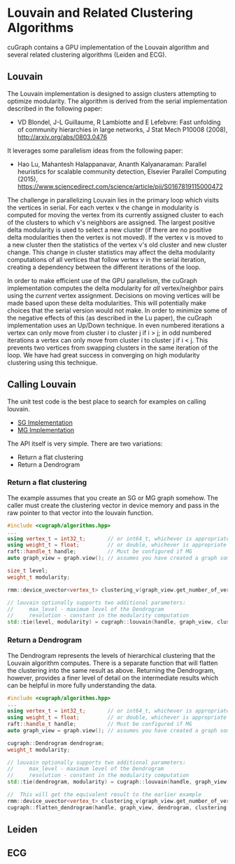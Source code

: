 # Louvain and Related Clustering Algorithms
cuGraph contains a GPU implementation of the Louvain algorithm and several related clustering algorithms (Leiden and ECG).

## Louvain

The Louvain implementation is designed to assign clusters attempting to optimize modularity.  The algorithm is derived from the serial implementation described in the following paper:

 * VD Blondel, J-L Guillaume, R Lambiotte and E Lefebvre: Fast unfolding of community hierarchies in large networks, J Stat Mech P10008 (2008), http://arxiv.org/abs/0803.0476

It leverages some parallelism ideas from the following paper:
 * Hao Lu, Mahantesh Halappanavar, Ananth Kalyanaraman: Parallel heuristics for scalable community detection, Elsevier Parallel Computing (2015), https://www.sciencedirect.com/science/article/pii/S0167819115000472


The challenge in parallelizing Louvain lies in the primary loop which visits the vertices in serial.  For each vertex v the change in modularity is computed for moving the vertex from its currently assigned cluster to each of the clusters to which v's neighbors are assigned.  The largest positive delta modularity is used to select a new cluster (if there are no positive delta modularities then the vertex is not moved).  If the vertex v is moved to a new cluster then the statistics of the vertex v's old cluster and new cluster change.  This change in cluster statistics may affect the delta modularity computations of all vertices that follow vertex v in the serial iteration, creating a dependency between the different iterations of the loop.

In order to make efficient use of the GPU parallelism, the cuGraph implementation computes the delta modularity for *all* vertex/neighbor pairs using the *current* vertex assignment.  Decisions on moving vertices will be made based upon these delta modularities.  This will potentially make choices that the serial version would not make.  In order to minimize some of the negative effects of this (as described in the Lu paper), the cuGraph implementation uses an Up/Down technique.  In even numbered iterations a vertex can only move from cluster i to cluster j if i > j; in odd numbered iterations a vertex can only move from cluster i to cluster j if i < j.  This prevents two vertices from swapping clusters in the same iteration of the loop.  We have had great success in converging on high modularity clustering using this technique.

## Calling Louvain

The unit test code is the best place to search for examples on calling louvain.

 * [SG Implementation](../../tests/community/louvain_test.cpp)
 * [MG Implementation](../../tests/community/mg_louvain_test.cpp)

The API itself is very simple.  There are two variations:
 * Return a flat clustering
 * Return a Dendrogram

### Return a flat clustering

The example assumes that you create an SG or MG graph somehow.  The caller must create the clustering vector in device memory and pass in the raw pointer to that vector into the louvain function.

```cpp
#include <cugraph/algorithms.hpp>
...
using vertex_t = int32_t;       // or int64_t, whichever is appropriate
using weight_t = float;         // or double, whichever is appropriate
raft::handle_t handle;          // Must be configured if MG
auto graph_view = graph.view(); // assumes you have created a graph somehow

size_t level;
weight_t modularity;

rmm::device_uvector<vertex_t> clustering_v(graph_view.get_number_of_vertices(), handle.get_stream());

// louvain optionally supports two additional parameters:
//     max_level - maximum level of the Dendrogram
//     resolution - constant in the modularity computation
std::tie(level, modularity) = cugraph::louvain(handle, graph_view, clustering_v.data());
```

### Return a Dendrogram

The Dendrogram represents the levels of hierarchical clustering that the Louvain algorithm computes.  There is a separate function that will flatten the clustering into the same result as above.  Returning the Dendrogram, however, provides a finer level of detail on the intermediate results which can be helpful in more fully understanding the data.

```cpp
#include <cugraph/algorithms.hpp>
...
using vertex_t = int32_t;       // or int64_t, whichever is appropriate
using weight_t = float;         // or double, whichever is appropriate
raft::handle_t handle;          // Must be configured if MG
auto graph_view = graph.view(); // assumes you have created a graph somehow

cugraph::Dendrogram dendrogram;
weight_t modularity;

// louvain optionally supports two additional parameters:
//     max_level - maximum level of the Dendrogram
//     resolution - constant in the modularity computation
std::tie(dendrogram, modularity) = cugraph::louvain(handle, graph_view);

//  This will get the equivalent result to the earlier example
rmm::device_uvector<vertex_t> clustering_v(graph_view.get_number_of_vertices(), handle.get_stream());
cugraph::flatten_dendrogram(handle, graph_view, dendrogram, clustering.data());
```

## Leiden

## ECG
